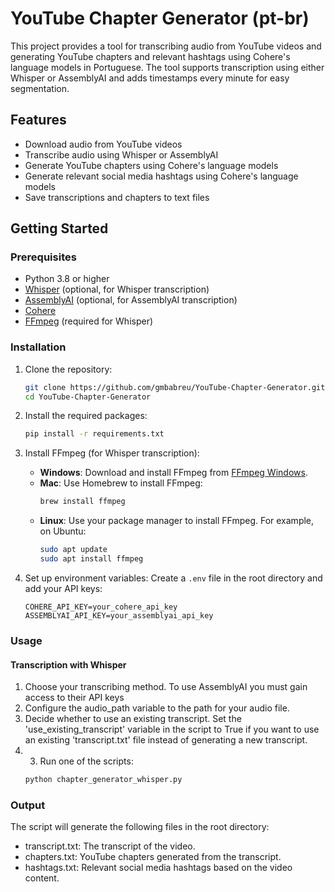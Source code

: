 # YouTube Chapter Generator (pt-br)

This project provides a tool for transcribing audio from YouTube videos and generating YouTube chapters and relevant hashtags using Cohere's language models in Portuguese. The tool supports transcription using either Whisper or AssemblyAI and adds timestamps every minute for easy segmentation.


## Features

- Download audio from YouTube videos
- Transcribe audio using Whisper or AssemblyAI
- Generate YouTube chapters using Cohere's language models
- Generate relevant social media hashtags using Cohere's language models
- Save transcriptions and chapters to text files

## Getting Started

### Prerequisites

- Python 3.8 or higher
- [Whisper](https://github.com/openai/whisper) (optional, for Whisper transcription)
- [AssemblyAI](https://www.assemblyai.com) (optional, for AssemblyAI transcription)
- [Cohere](https://cohere.ai)
- [FFmpeg](https://ffmpeg.org) (required for Whisper)

### Installation

1. Clone the repository:
    ```sh
    git clone https://github.com/gmbabreu/YouTube-Chapter-Generator.git
    cd YouTube-Chapter-Generator
    ```

2. Install the required packages:
    ```sh
    pip install -r requirements.txt
    ```

3. Install FFmpeg (for Whisper transcription):
    - **Windows**: Download and install FFmpeg from [FFmpeg Windows](https://ffmpeg.org/download.html#build-windows).
    - **Mac**: Use Homebrew to install FFmpeg:
      ```sh
      brew install ffmpeg
      ```
    - **Linux**: Use your package manager to install FFmpeg. For example, on Ubuntu:
      ```sh
      sudo apt update
      sudo apt install ffmpeg
      ```

4. Set up environment variables:
    Create a `.env` file in the root directory and add your API keys:
    ```
    COHERE_API_KEY=your_cohere_api_key
    ASSEMBLYAI_API_KEY=your_assemblyai_api_key
    ```

### Usage

#### Transcription with Whisper

1. Choose your transcribing method. To use AssemblyAI you must gain access to their API keys 
2. Configure the audio_path variable to the path for your audio file.
3. Decide whether to use an existing transcript. Set the 'use_existing_transcript' variable in the script to True if you want to use an existing 'transcript.txt' file instead of generating a new transcript.
4. 3. Run one of the scripts:
    ```sh
    python chapter_generator_whisper.py
    ```

### Output

The script will generate the following files in the root directory:
- transcript.txt: The transcript of the video.
- chapters.txt: YouTube chapters generated from the transcript.
- hashtags.txt: Relevant social media hashtags based on the video content.

